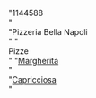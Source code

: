 "1144588<br />"   
"Pizzeria Bella Napoli<br />"
"<br />Pizze<br />"
"[Margherita](pizze/margherita.md)<br />"  
"[Capricciosa](pizze/capricciosa.md)<br />"  
